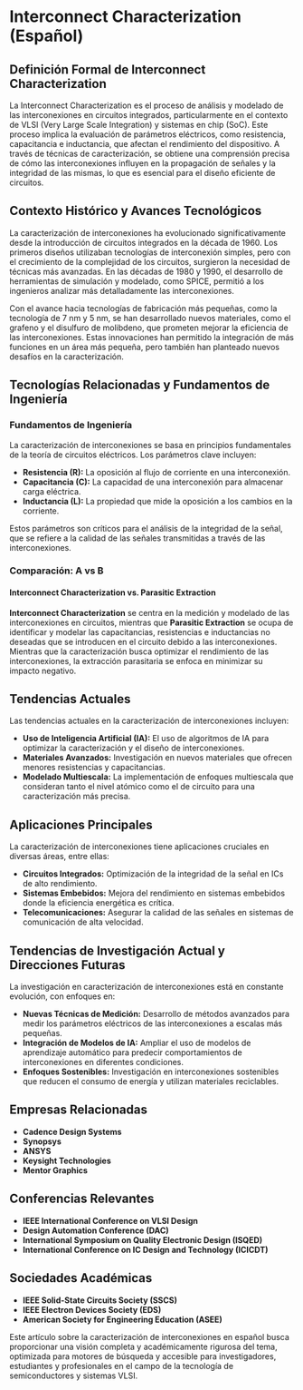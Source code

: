 # Interconnect Characterization (Español)

## Definición Formal de Interconnect Characterization

La Interconnect Characterization es el proceso de análisis y modelado de las interconexiones en circuitos integrados, particularmente en el contexto de VLSI (Very Large Scale Integration) y sistemas en chip (SoC). Este proceso implica la evaluación de parámetros eléctricos, como resistencia, capacitancia e inductancia, que afectan el rendimiento del dispositivo. A través de técnicas de caracterización, se obtiene una comprensión precisa de cómo las interconexiones influyen en la propagación de señales y la integridad de las mismas, lo que es esencial para el diseño eficiente de circuitos.

## Contexto Histórico y Avances Tecnológicos

La caracterización de interconexiones ha evolucionado significativamente desde la introducción de circuitos integrados en la década de 1960. Los primeros diseños utilizaban tecnologías de interconexión simples, pero con el crecimiento de la complejidad de los circuitos, surgieron la necesidad de técnicas más avanzadas. En las décadas de 1980 y 1990, el desarrollo de herramientas de simulación y modelado, como SPICE, permitió a los ingenieros analizar más detalladamente las interconexiones.

Con el avance hacia tecnologías de fabricación más pequeñas, como la tecnología de 7 nm y 5 nm, se han desarrollado nuevos materiales, como el grafeno y el disulfuro de molibdeno, que prometen mejorar la eficiencia de las interconexiones. Estas innovaciones han permitido la integración de más funciones en un área más pequeña, pero también han planteado nuevos desafíos en la caracterización.

## Tecnologías Relacionadas y Fundamentos de Ingeniería

### Fundamentos de Ingeniería

La caracterización de interconexiones se basa en principios fundamentales de la teoría de circuitos eléctricos. Los parámetros clave incluyen:

- **Resistencia (R):** La oposición al flujo de corriente en una interconexión.
- **Capacitancia (C):** La capacidad de una interconexión para almacenar carga eléctrica.
- **Inductancia (L):** La propiedad que mide la oposición a los cambios en la corriente.

Estos parámetros son críticos para el análisis de la integridad de la señal, que se refiere a la calidad de las señales transmitidas a través de las interconexiones.

### Comparación: A vs B

#### Interconnect Characterization vs. Parasitic Extraction

**Interconnect Characterization** se centra en la medición y modelado de las interconexiones en circuitos, mientras que **Parasitic Extraction** se ocupa de identificar y modelar las capacitancias, resistencias e inductancias no deseadas que se introducen en el circuito debido a las interconexiones. Mientras que la caracterización busca optimizar el rendimiento de las interconexiones, la extracción parasitaria se enfoca en minimizar su impacto negativo.

## Tendencias Actuales

Las tendencias actuales en la caracterización de interconexiones incluyen:

- **Uso de Inteligencia Artificial (IA):** El uso de algoritmos de IA para optimizar la caracterización y el diseño de interconexiones.
- **Materiales Avanzados:** Investigación en nuevos materiales que ofrecen menores resistencias y capacitancias.
- **Modelado Multiescala:** La implementación de enfoques multiescala que consideran tanto el nivel atómico como el de circuito para una caracterización más precisa.

## Aplicaciones Principales

La caracterización de interconexiones tiene aplicaciones cruciales en diversas áreas, entre ellas:

- **Circuitos Integrados:** Optimización de la integridad de la señal en ICs de alto rendimiento.
- **Sistemas Embebidos:** Mejora del rendimiento en sistemas embebidos donde la eficiencia energética es crítica.
- **Telecomunicaciones:** Asegurar la calidad de las señales en sistemas de comunicación de alta velocidad.

## Tendencias de Investigación Actual y Direcciones Futuras

La investigación en caracterización de interconexiones está en constante evolución, con enfoques en:

- **Nuevas Técnicas de Medición:** Desarrollo de métodos avanzados para medir los parámetros eléctricos de las interconexiones a escalas más pequeñas.
- **Integración de Modelos de IA:** Ampliar el uso de modelos de aprendizaje automático para predecir comportamientos de interconexiones en diferentes condiciones.
- **Enfoques Sostenibles:** Investigación en interconexiones sostenibles que reducen el consumo de energía y utilizan materiales reciclables.

## Empresas Relacionadas

- **Cadence Design Systems**
- **Synopsys**
- **ANSYS**
- **Keysight Technologies**
- **Mentor Graphics**

## Conferencias Relevantes

- **IEEE International Conference on VLSI Design**
- **Design Automation Conference (DAC)**
- **International Symposium on Quality Electronic Design (ISQED)**
- **International Conference on IC Design and Technology (ICICDT)**

## Sociedades Académicas

- **IEEE Solid-State Circuits Society (SSCS)**
- **IEEE Electron Devices Society (EDS)**
- **American Society for Engineering Education (ASEE)**

Este artículo sobre la caracterización de interconexiones en español busca proporcionar una visión completa y académicamente rigurosa del tema, optimizada para motores de búsqueda y accesible para investigadores, estudiantes y profesionales en el campo de la tecnología de semiconductores y sistemas VLSI.